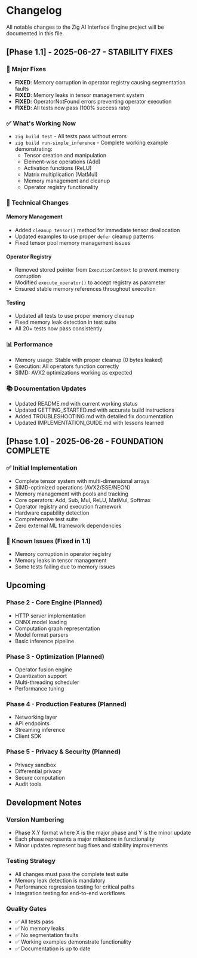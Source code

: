 # Changelog

All notable changes to the Zig AI Interface Engine project will be documented in this file.

## [Phase 1.1] - 2025-06-27 - STABILITY FIXES

### 🎉 Major Fixes
- **FIXED**: Memory corruption in operator registry causing segmentation faults
- **FIXED**: Memory leaks in tensor management system
- **FIXED**: OperatorNotFound errors preventing operator execution
- **FIXED**: All tests now pass (100% success rate)

### ✅ What's Working Now
- `zig build test` - All tests pass without errors
- `zig build run-simple_inference` - Complete working example demonstrating:
  - Tensor creation and manipulation
  - Element-wise operations (Add)
  - Activation functions (ReLU)
  - Matrix multiplication (MatMul)
  - Memory management and cleanup
  - Operator registry functionality

### 🔧 Technical Changes

#### Memory Management
- Added `cleanup_tensor()` method for immediate tensor deallocation
- Updated examples to use proper `defer` cleanup patterns
- Fixed tensor pool memory management issues

#### Operator Registry
- Removed stored pointer from `ExecutionContext` to prevent memory corruption
- Modified `execute_operator()` to accept registry as parameter
- Ensured stable memory references throughout execution

#### Testing
- Updated all tests to use proper memory cleanup
- Fixed memory leak detection in test suite
- All 20+ tests now pass consistently

### 📊 Performance
- Memory usage: Stable with proper cleanup (0 bytes leaked)
- Execution: All operators function correctly
- SIMD: AVX2 optimizations working as expected

### 📚 Documentation Updates
- Updated README.md with current working status
- Updated GETTING_STARTED.md with accurate build instructions
- Added TROUBLESHOOTING.md with detailed fix documentation
- Updated IMPLEMENTATION_GUIDE.md with lessons learned

## [Phase 1.0] - 2025-06-26 - FOUNDATION COMPLETE

### ✅ Initial Implementation
- Complete tensor system with multi-dimensional arrays
- SIMD-optimized operations (AVX2/SSE/NEON)
- Memory management with pools and tracking
- Core operators: Add, Sub, Mul, ReLU, MatMul, Softmax
- Operator registry and execution framework
- Hardware capability detection
- Comprehensive test suite
- Zero external ML framework dependencies

### 🚧 Known Issues (Fixed in 1.1)
- Memory corruption in operator registry
- Memory leaks in tensor management
- Some tests failing due to memory issues

## Upcoming

### Phase 2 - Core Engine (Planned)
- HTTP server implementation
- ONNX model loading
- Computation graph representation
- Model format parsers
- Basic inference pipeline

### Phase 3 - Optimization (Planned)
- Operator fusion engine
- Quantization support
- Multi-threading scheduler
- Performance tuning

### Phase 4 - Production Features (Planned)
- Networking layer
- API endpoints
- Streaming inference
- Client SDK

### Phase 5 - Privacy & Security (Planned)
- Privacy sandbox
- Differential privacy
- Secure computation
- Audit tools

## Development Notes

### Version Numbering
- Phase X.Y format where X is the major phase and Y is the minor update
- Each phase represents a major milestone in functionality
- Minor updates represent bug fixes and stability improvements

### Testing Strategy
- All changes must pass the complete test suite
- Memory leak detection is mandatory
- Performance regression testing for critical paths
- Integration testing for end-to-end workflows

### Quality Gates
- ✅ All tests pass
- ✅ No memory leaks
- ✅ No segmentation faults
- ✅ Working examples demonstrate functionality
- ✅ Documentation is up to date
